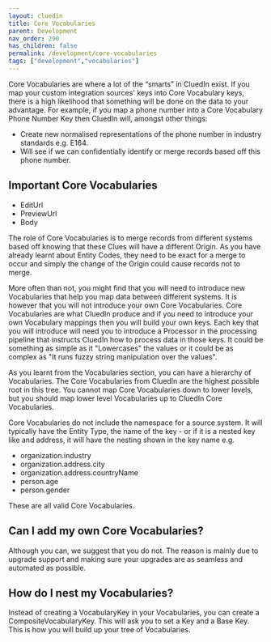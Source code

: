 ```yaml
---
layout: cluedin
title: Core Vocabularies
parent: Development
nav_order: 290
has_children: false
permalink: /development/core-vocabularies
tags: ["development","vocabularies"]
---
```


Core Vocabularies are where a lot of the “smarts” in CluedIn exist. If you map your custom integration sources' keys into Core Vocabulary keys, there is a high likelihood that something will be done on the data to your advantage. For example, if you map a phone number into a Core Vocabulary Phone Number Key then CluedIn will, amongst other things: 

- Create new normalised representations of the phone number in industry standards e.g. E164. 
- Will see if we can confidentially identify or merge records based off this phone number.

## Important Core Vocabularies

 - EditUrl
 - PreviewUrl
 - Body

The role of Core Vocabularies is to merge records from different systems based off knowing that these Clues will have a different Origin. As you have already learnt about Entity Codes, they need to be exact for a merge to occur and simply the change of the Origin could cause records not to merge. 

More often than not, you might find that you will need to introduce new Vocabularies that help you map data between different systems. It is however that you will not introduce your own Core Vocabularies. Core Vocabularies are what CluedIn produce and if you need to introduce your own Vocabulary mappings then you will build your own keys. Each key that you will introduce will need you to introduce a Processor in the processing pipeline that instructs CluedIn how to process data in those keys. It could be something as simple as it "Lowercases" the values or it could be as complex as "It runs fuzzy string manipulation over the values".

As you learnt from the Vocabularies section, you can have a hierarchy of Vocabularies. The Core Vocabularies from CluedIn are the highest possible root in this tree. You cannot map Core Vocabularies down to lower levels, but you should map lower level Vocabularies up to CluedIn Core Vocabularies. 

Core Vocabularies do not include the namespace for a source system. It will typically have the Entity Type, the name of the key - or if it is a nested key like and address, it will have the nesting shown in the key name e.g. 

 - organization.industry
 - organization.address.city
 - organization.address.countryName
 - person.age
 - person.gender

These are all valid Core Vocabularies. 

## Can I add my own Core Vocabularies?

Although you can, we suggest that you do not. The reason is mainly due to upgrade support and making sure your upgrades are as seamless and automated as possible. 

## How do I nest my Vocabularies?

Instead of creating a VocabularyKey in your Vocabularies, you can create a CompositeVocabularyKey. This will ask you to set a Key and a Base Key. This is how you will build up your tree of Vocabularies. 